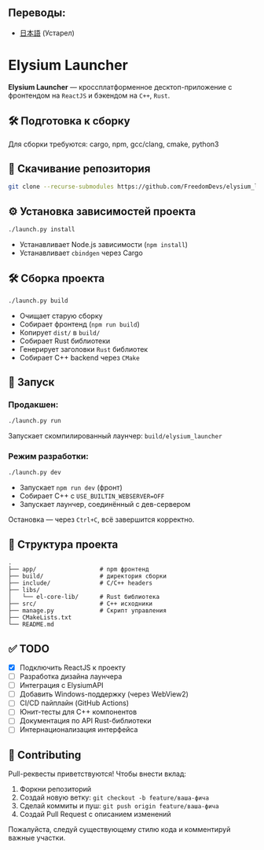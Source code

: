 ## Переводы:
- [日本語](README_JP.md) (Устарел)

# Elysium Launcher

**Elysium Launcher** — кроссплатформенное десктоп-приложение с фронтендом на `ReactJS` и бэкендом на `C++`, `Rust`.

## 🛠️ Подготовка к сборку

Для сборки требуются: cargo, npm, gcc/clang, cmake, python3

## 🧱 Скачивание репозитория

```bash
git clone --recurse-submodules https://github.com/FreedomDevs/elysium_launcher.git 
```

## ⚙️ Установка зависимостей проекта

```bash
./launch.py install
```

- Устанавливает Node.js зависимости (`npm install`)
- Устанавливает `cbindgen` через Cargo

## 🛠️ Сборка проекта

```bash
./launch.py build
```

- Очищает старую сборку
- Собирает фронтенд (`npm run build`)
- Копирует `dist/` в `build/`
- Собирает Rust библиотеки 
- Генерирует заголовки `Rust` библиотек
- Собирает C++ backend через `CMake`

## 🚀 Запуск

### Продакшен:

```bash
./launch.py run
```

Запускает скомпилированный лаунчер: `build/elysium_launcher`

### Режим разработки:

```bash
./launch.py dev
```

- Запускает `npm run dev` (фронт)
- Собирает C++ с `USE_BUILTIN_WEBSERVER=OFF`
- Запускает лаунчер, соединённый с дев-сервером

Остановка — через `Ctrl+C`, всё завершится корректно.

## 🧱 Структура проекта

```
.
├── app/                  # npm фронтенд
├── build/                # директория сборки
├── include/              # C/C++ headers
├── libs/
│   └── el-core-lib/      # Rust библиотека
├── src/                  # C++ исходники
├── manage.py             # Скрипт управления
├── CMakeLists.txt
└── README.md
```

## ✅ TODO

- [X] Подключить ReactJS к проекту
- [ ] Разработка дизайна лаунчера
- [ ] Интеграция с ElysiumAPI
- [ ] Добавить Windows-поддержку (через WebView2)
- [ ] CI/CD пайплайн (GitHub Actions)
- [ ] Юнит-тесты для C++ компонентов
- [ ] Документация по API Rust-библиотеки
- [ ] Интернационализация интерфейса

## 🤝 Contributing

Pull-реквесты приветствуются! Чтобы внести вклад:

1. Форкни репозиторий
2. Создай новую ветку: `git checkout -b feature/ваша-фича`
3. Сделай коммиты и пуш: `git push origin feature/ваша-фича`
4. Создай Pull Request с описанием изменений

Пожалуйста, следуй существующему стилю кода и комментируй важные участки.
